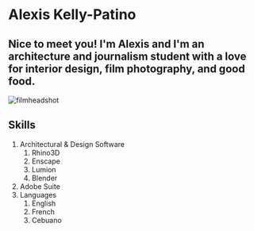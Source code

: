 # **Alexis Kelly-Patino**

## Nice to meet you! I'm Alexis and I'm an architecture and journalism student with a love for interior design, film photography, and good food.

![filmheadshot](https://user-images.githubusercontent.com/74481179/180701876-444c1329-fbdc-4822-b306-0d35474bed9d.jpg)

## **Skills**

1. Architectural & Design Software
    1. Rhino3D
    2. Enscape
    3. Lumion
    4. Blender
2. Adobe Suite   
3. Languages
    1. English
    2. French
    3. Cebuano
